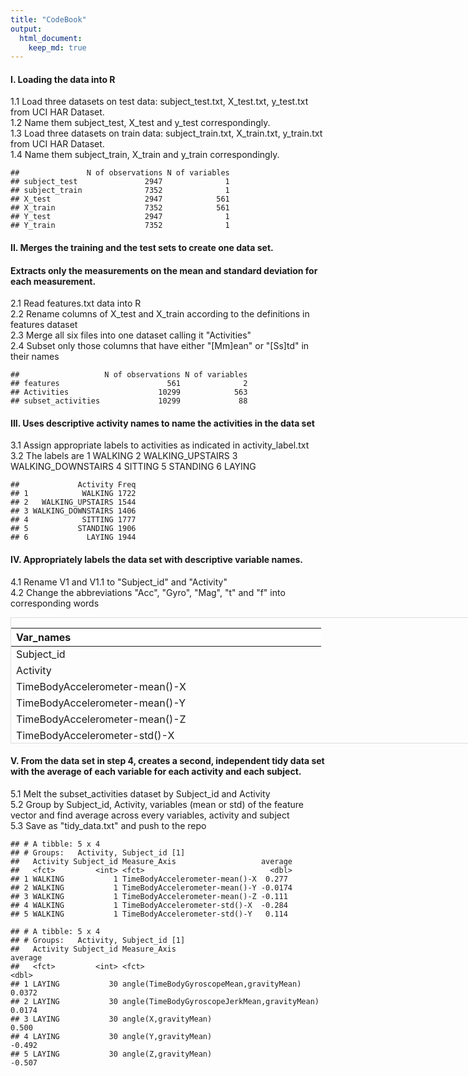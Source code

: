 ```yaml
---
title: "CodeBook"
output: 
  html_document:
    keep_md: true
---
```




#### I. Loading the data into R

1.1 Load three datasets on test data: subject_test.txt, X_test.txt, y_test.txt 
    from UCI HAR Dataset.        
1.2 Name them subject_test, X_test and y_test correspondingly.         
1.3 Load three datasets on train data: subject_train.txt, X_train.txt, y_train.txt
    from UCI HAR Dataset.        
1.4 Name them subject_train, X_train and y_train correspondingly.        


```
##               N of observations N of variables
## subject_test               2947              1
## subject_train              7352              1
## X_test                     2947            561
## X_train                    7352            561
## Y_test                     2947              1
## Y_train                    7352              1
```

#### II. Merges the training and the test sets to create one data set.
#### Extracts only the measurements on the mean and standard deviation for each measurement.

2.1 Read features.txt data into R        
2.2 Rename columns of X_test and X_train according to the definitions in features dataset        
2.3 Merge all six files into one dataset calling it "Activities"       
2.4 Subset only those columns that have either "[Mm]ean" or "[Ss]td" in their names       


```
##                   N of observations N of variables
## features                        561              2
## Activities                    10299            563
## subset_activities             10299             88
```


#### III. Uses descriptive activity names to name the activities in the data set

3.1 Assign appropriate labels to activities as indicated in activity_label.txt     
3.2 The labels are 
      1 WALKING
      2 WALKING_UPSTAIRS
      3 WALKING_DOWNSTAIRS
      4 SITTING
      5 STANDING
      6 LAYING


```
##             Activity Freq
## 1            WALKING 1722
## 2   WALKING_UPSTAIRS 1544
## 3 WALKING_DOWNSTAIRS 1406
## 4            SITTING 1777
## 5           STANDING 1906
## 6             LAYING 1944
```

#### IV. Appropriately labels the data set with descriptive variable names.

4.1 Rename V1 and V1.1 to "Subject_id" and "Activity"     
4.2 Change the abbreviations "Acc", "Gyro", "Mag", "t" and "f" into corresponding words      

<div style="border: 1px solid #ddd; padding: 0px; overflow-y: scroll; height:200px; overflow-x: scroll; width:900px; "><table class="table" style="margin-left: auto; margin-right: auto;">
 <thead>
  <tr>
   <th style="text-align:left;position: sticky; top:0; background-color: #FFFFFF;"> Var_names </th>
  </tr>
 </thead>
<tbody>
  <tr>
   <td style="text-align:left;"> Subject_id </td>
  </tr>
  <tr>
   <td style="text-align:left;"> Activity </td>
  </tr>
  <tr>
   <td style="text-align:left;"> TimeBodyAccelerometer-mean()-X </td>
  </tr>
  <tr>
   <td style="text-align:left;"> TimeBodyAccelerometer-mean()-Y </td>
  </tr>
  <tr>
   <td style="text-align:left;"> TimeBodyAccelerometer-mean()-Z </td>
  </tr>
  <tr>
   <td style="text-align:left;"> TimeBodyAccelerometer-std()-X </td>
  </tr>
  <tr>
   <td style="text-align:left;"> TimeBodyAccelerometer-std()-Y </td>
  </tr>
  <tr>
   <td style="text-align:left;"> TimeBodyAccelerometer-std()-Z </td>
  </tr>
  <tr>
   <td style="text-align:left;"> TimeGravityAccelerometer-mean()-X </td>
  </tr>
  <tr>
   <td style="text-align:left;"> TimeGravityAccelerometer-mean()-Y </td>
  </tr>
  <tr>
   <td style="text-align:left;"> TimeGravityAccelerometer-mean()-Z </td>
  </tr>
  <tr>
   <td style="text-align:left;"> TimeGravityAccelerometer-std()-X </td>
  </tr>
  <tr>
   <td style="text-align:left;"> TimeGravityAccelerometer-std()-Y </td>
  </tr>
  <tr>
   <td style="text-align:left;"> TimeGravityAccelerometer-std()-Z </td>
  </tr>
  <tr>
   <td style="text-align:left;"> TimeBodyAccelerometerJerk-mean()-X </td>
  </tr>
  <tr>
   <td style="text-align:left;"> TimeBodyAccelerometerJerk-mean()-Y </td>
  </tr>
  <tr>
   <td style="text-align:left;"> TimeBodyAccelerometerJerk-mean()-Z </td>
  </tr>
  <tr>
   <td style="text-align:left;"> TimeBodyAccelerometerJerk-std()-X </td>
  </tr>
  <tr>
   <td style="text-align:left;"> TimeBodyAccelerometerJerk-std()-Y </td>
  </tr>
  <tr>
   <td style="text-align:left;"> TimeBodyAccelerometerJerk-std()-Z </td>
  </tr>
  <tr>
   <td style="text-align:left;"> TimeBodyGyroscope-mean()-X </td>
  </tr>
  <tr>
   <td style="text-align:left;"> TimeBodyGyroscope-mean()-Y </td>
  </tr>
  <tr>
   <td style="text-align:left;"> TimeBodyGyroscope-mean()-Z </td>
  </tr>
  <tr>
   <td style="text-align:left;"> TimeBodyGyroscope-std()-X </td>
  </tr>
  <tr>
   <td style="text-align:left;"> TimeBodyGyroscope-std()-Y </td>
  </tr>
  <tr>
   <td style="text-align:left;"> TimeBodyGyroscope-std()-Z </td>
  </tr>
  <tr>
   <td style="text-align:left;"> TimeBodyGyroscopeJerk-mean()-X </td>
  </tr>
  <tr>
   <td style="text-align:left;"> TimeBodyGyroscopeJerk-mean()-Y </td>
  </tr>
  <tr>
   <td style="text-align:left;"> TimeBodyGyroscopeJerk-mean()-Z </td>
  </tr>
  <tr>
   <td style="text-align:left;"> TimeBodyGyroscopeJerk-std()-X </td>
  </tr>
  <tr>
   <td style="text-align:left;"> TimeBodyGyroscopeJerk-std()-Y </td>
  </tr>
  <tr>
   <td style="text-align:left;"> TimeBodyGyroscopeJerk-std()-Z </td>
  </tr>
  <tr>
   <td style="text-align:left;"> TimeBodyAccelerometerMagnitude-mean() </td>
  </tr>
  <tr>
   <td style="text-align:left;"> TimeBodyAccelerometerMagnitude-std() </td>
  </tr>
  <tr>
   <td style="text-align:left;"> TimeGravityAccelerometerMagnitude-mean() </td>
  </tr>
  <tr>
   <td style="text-align:left;"> TimeGravityAccelerometerMagnitude-std() </td>
  </tr>
  <tr>
   <td style="text-align:left;"> TimeBodyAccelerometerJerkMagnitude-mean() </td>
  </tr>
  <tr>
   <td style="text-align:left;"> TimeBodyAccelerometerJerkMagnitude-std() </td>
  </tr>
  <tr>
   <td style="text-align:left;"> TimeBodyGyroscopeMagnitude-mean() </td>
  </tr>
  <tr>
   <td style="text-align:left;"> TimeBodyGyroscopeMagnitude-std() </td>
  </tr>
  <tr>
   <td style="text-align:left;"> TimeBodyGyroscopeJerkMagnitude-mean() </td>
  </tr>
  <tr>
   <td style="text-align:left;"> TimeBodyGyroscopeJerkMagnitude-std() </td>
  </tr>
  <tr>
   <td style="text-align:left;"> FrequencyBodyAccelerometer-mean()-X </td>
  </tr>
  <tr>
   <td style="text-align:left;"> FrequencyBodyAccelerometer-mean()-Y </td>
  </tr>
  <tr>
   <td style="text-align:left;"> FrequencyBodyAccelerometer-mean()-Z </td>
  </tr>
  <tr>
   <td style="text-align:left;"> FrequencyBodyAccelerometer-std()-X </td>
  </tr>
  <tr>
   <td style="text-align:left;"> FrequencyBodyAccelerometer-std()-Y </td>
  </tr>
  <tr>
   <td style="text-align:left;"> FrequencyBodyAccelerometer-std()-Z </td>
  </tr>
  <tr>
   <td style="text-align:left;"> FrequencyBodyAccelerometer-meanFreq()-X </td>
  </tr>
  <tr>
   <td style="text-align:left;"> FrequencyBodyAccelerometer-meanFreq()-Y </td>
  </tr>
  <tr>
   <td style="text-align:left;"> FrequencyBodyAccelerometer-meanFreq()-Z </td>
  </tr>
  <tr>
   <td style="text-align:left;"> FrequencyBodyAccelerometerJerk-mean()-X </td>
  </tr>
  <tr>
   <td style="text-align:left;"> FrequencyBodyAccelerometerJerk-mean()-Y </td>
  </tr>
  <tr>
   <td style="text-align:left;"> FrequencyBodyAccelerometerJerk-mean()-Z </td>
  </tr>
  <tr>
   <td style="text-align:left;"> FrequencyBodyAccelerometerJerk-std()-X </td>
  </tr>
  <tr>
   <td style="text-align:left;"> FrequencyBodyAccelerometerJerk-std()-Y </td>
  </tr>
  <tr>
   <td style="text-align:left;"> FrequencyBodyAccelerometerJerk-std()-Z </td>
  </tr>
  <tr>
   <td style="text-align:left;"> FrequencyBodyAccelerometerJerk-meanFreq()-X </td>
  </tr>
  <tr>
   <td style="text-align:left;"> FrequencyBodyAccelerometerJerk-meanFreq()-Y </td>
  </tr>
  <tr>
   <td style="text-align:left;"> FrequencyBodyAccelerometerJerk-meanFreq()-Z </td>
  </tr>
  <tr>
   <td style="text-align:left;"> FrequencyBodyGyroscope-mean()-X </td>
  </tr>
  <tr>
   <td style="text-align:left;"> FrequencyBodyGyroscope-mean()-Y </td>
  </tr>
  <tr>
   <td style="text-align:left;"> FrequencyBodyGyroscope-mean()-Z </td>
  </tr>
  <tr>
   <td style="text-align:left;"> FrequencyBodyGyroscope-std()-X </td>
  </tr>
  <tr>
   <td style="text-align:left;"> FrequencyBodyGyroscope-std()-Y </td>
  </tr>
  <tr>
   <td style="text-align:left;"> FrequencyBodyGyroscope-std()-Z </td>
  </tr>
  <tr>
   <td style="text-align:left;"> FrequencyBodyGyroscope-meanFreq()-X </td>
  </tr>
  <tr>
   <td style="text-align:left;"> FrequencyBodyGyroscope-meanFreq()-Y </td>
  </tr>
  <tr>
   <td style="text-align:left;"> FrequencyBodyGyroscope-meanFreq()-Z </td>
  </tr>
  <tr>
   <td style="text-align:left;"> FrequencyBodyAccelerometerMagnitude-mean() </td>
  </tr>
  <tr>
   <td style="text-align:left;"> FrequencyBodyAccelerometerMagnitude-std() </td>
  </tr>
  <tr>
   <td style="text-align:left;"> FrequencyBodyAccelerometerMagnitude-meanFreq() </td>
  </tr>
  <tr>
   <td style="text-align:left;"> FrequencyBodyBodyAccelerometerJerkMagnitude-mean() </td>
  </tr>
  <tr>
   <td style="text-align:left;"> FrequencyBodyBodyAccelerometerJerkMagnitude-std() </td>
  </tr>
  <tr>
   <td style="text-align:left;"> FrequencyBodyBodyAccelerometerJerkMagnitude-meanFreq() </td>
  </tr>
  <tr>
   <td style="text-align:left;"> FrequencyBodyBodyGyroscopeMagnitude-mean() </td>
  </tr>
  <tr>
   <td style="text-align:left;"> FrequencyBodyBodyGyroscopeMagnitude-std() </td>
  </tr>
  <tr>
   <td style="text-align:left;"> FrequencyBodyBodyGyroscopeMagnitude-meanFreq() </td>
  </tr>
  <tr>
   <td style="text-align:left;"> FrequencyBodyBodyGyroscopeJerkMagnitude-mean() </td>
  </tr>
  <tr>
   <td style="text-align:left;"> FrequencyBodyBodyGyroscopeJerkMagnitude-std() </td>
  </tr>
  <tr>
   <td style="text-align:left;"> FrequencyBodyBodyGyroscopeJerkMagnitude-meanFreq() </td>
  </tr>
  <tr>
   <td style="text-align:left;"> angle(TimeBodyAccelerometerMean,gravity) </td>
  </tr>
  <tr>
   <td style="text-align:left;"> angle(TimeBodyAccelerometerJerkMean),gravityMean) </td>
  </tr>
  <tr>
   <td style="text-align:left;"> angle(TimeBodyGyroscopeMean,gravityMean) </td>
  </tr>
  <tr>
   <td style="text-align:left;"> angle(TimeBodyGyroscopeJerkMean,gravityMean) </td>
  </tr>
  <tr>
   <td style="text-align:left;"> angle(X,gravityMean) </td>
  </tr>
  <tr>
   <td style="text-align:left;"> angle(Y,gravityMean) </td>
  </tr>
  <tr>
   <td style="text-align:left;"> angle(Z,gravityMean) </td>
  </tr>
</tbody>
</table></div>

#### V. From the data set in step 4, creates a second, independent tidy data set with the average of each variable for each activity and each subject.

5.1 Melt the subset_activities dataset by Subject_id and Activity      
5.2 Group by Subject_id, Activity, variables (mean or std) of the feature vector and find average across every variables, activity and subject       
5.3 Save as "tidy_data.txt" and push to the repo 

```
## # A tibble: 5 x 4
## # Groups:   Activity, Subject_id [1]
##   Activity Subject_id Measure_Axis                   average
##   <fct>         <int> <fct>                            <dbl>
## 1 WALKING           1 TimeBodyAccelerometer-mean()-X  0.277 
## 2 WALKING           1 TimeBodyAccelerometer-mean()-Y -0.0174
## 3 WALKING           1 TimeBodyAccelerometer-mean()-Z -0.111 
## 4 WALKING           1 TimeBodyAccelerometer-std()-X  -0.284 
## 5 WALKING           1 TimeBodyAccelerometer-std()-Y   0.114
```

```
## # A tibble: 5 x 4
## # Groups:   Activity, Subject_id [1]
##   Activity Subject_id Measure_Axis                                 average
##   <fct>         <int> <fct>                                          <dbl>
## 1 LAYING           30 angle(TimeBodyGyroscopeMean,gravityMean)      0.0372
## 2 LAYING           30 angle(TimeBodyGyroscopeJerkMean,gravityMean)  0.0174
## 3 LAYING           30 angle(X,gravityMean)                          0.500 
## 4 LAYING           30 angle(Y,gravityMean)                         -0.492 
## 5 LAYING           30 angle(Z,gravityMean)                         -0.507
```















